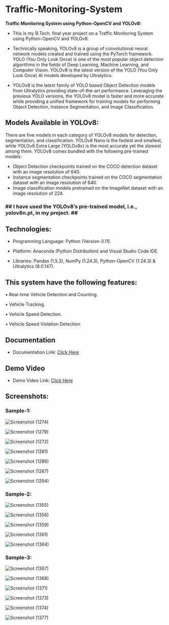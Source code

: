 <h1>Traffic-Monitoring-System</h1>


<strong>Traffic Monitoring System using Python-OpenCV and YOLOv8:</strong><br>
* This is my B.Tech. final year project on a Traffic Monitoring System using Python-OpenCV and YOLOv8.

* Technically speaking, YOLOv8 is a group of convolutional neural network models created and trained using the PyTorch framework. YOLO (You Only Look Once) is one of the most popular object detection algorithms in the fields of Deep Learning, Machine Learning, and Computer Vision. YOLOv8 is the latest version of the YOLO (You Only Look Once) AI models developed by Ultralytics.

* YOLOv8 is the latest family of YOLO based Object Detection models from Ultralytics providing state-of-the-art performance.
Leveraging the previous YOLO versions, the YOLOv8 model is faster and more accurate while providing a unified framework for training models for performing Object Detection, Instance Segmentation, and
Image Classification.

<h2>Models Available in YOLOv8:</h2>
There are five models in each category of YOLOv8 models for detection, segmentation, and classification. YOLOv8 Nano is the fastest and smallest, while YOLOv8 Extra Large (YOLOv8x) is the most accurate yet the slowest among them.
YOLOv8 comes bundled with the following pre-trained models:

* Object Detection checkpoints trained on the COCO detection dataset with an image resolution of 640.
* Instance segmentation checkpoints trained on the COCO segmentation dataset with an image resolution of 640.
* Image classification models pretrained on the ImageNet dataset with an image resolution of 224.

<h3> ## I have used the YOLOv8’s pre-trained model, i.e., yolov8n.pt, in my project. ## </h3>

<h2>Technologies:</h2>

*	Programming Language: Python (Version-3.11).

*	Platform: Anaconda (Python Distribution) and Visual Studio Code IDE.

* Libraries: Pandas (1.5.3), NumPy (1.24.3), Python-OpenCV (1.24.3) & Ultralytics (8.0.147).

<h2>This system have the following features:</h2>

•	Real-time Vehicle Detection and Counting.

•	Vehicle Tracking.

•	Vehicle Speed Detection.

•	Vehicle Speed Violation Detection.

<h2>Documentation</h2>

* Documentation Link: [Click Here](https://drive.google.com/file/d/1OnMBLyIcwFJ2WiIa2JRrJ-qPFqqA2Qul/view?usp=sharing)

<h2>Demo Video</h2>

* Demo Video Link: [Click Here](https://drive.google.com/file/d/1pibNVjfgxzfX5xYqQ4UAhhIQe-CPZM9V/view?usp=sharing)

<h2>Screenshots:</h2>

<h3>Sample-1:</h3>

![Screenshot (1274)](https://github.com/DebajyotiTalukder2001/Traffic-Monitoring-System/assets/136104351/75a3a321-79f5-4ed7-87c5-5b1a45470298)



![Screenshot (1279)](https://github.com/DebajyotiTalukder2001/Traffic-Monitoring-System/assets/136104351/a23485c7-1b4e-4602-9176-fd62b7423dd3)


![Screenshot (1272)](https://github.com/DebajyotiTalukder2001/Traffic-Monitoring-System/assets/136104351/2d36c456-c31f-4010-87d5-868417e2423b)



![Screenshot (1281)](https://github.com/DebajyotiTalukder2001/Traffic-Monitoring-System/assets/136104351/339bf8bf-ba55-4b2c-be69-ad33ae803ea0)


![Screenshot (1286)](https://github.com/DebajyotiTalukder2001/Traffic-Monitoring-System/assets/136104351/3ae60b16-f27d-4254-ac2d-dde17804e77b)


![Screenshot (1287)](https://github.com/DebajyotiTalukder2001/Traffic-Monitoring-System/assets/136104351/ba7bc542-5786-46ce-bc36-70fba4b8918f)



![Screenshot (1294)](https://github.com/DebajyotiTalukder2001/Traffic-Monitoring-System/assets/136104351/b1b0c0da-b1af-4582-a9d1-21c26dd3aa42)



<h3>Sample-2:</h3>


![Screenshot (1355)](https://github.com/DebajyotiTalukder2001/Traffic-Monitoring-System/assets/136104351/f58df0e1-48a6-4b7a-8693-32aa7ad90d76)



![Screenshot (1356)](https://github.com/DebajyotiTalukder2001/Traffic-Monitoring-System/assets/136104351/68af63a8-d1ba-4e04-a223-60680a294e14)

![Screenshot (1359)](https://github.com/DebajyotiTalukder2001/Traffic-Monitoring-System/assets/136104351/9d8d3bdd-5cff-43e3-9967-66af9ee3f7db)



![Screenshot (1361)](https://github.com/DebajyotiTalukder2001/Traffic-Monitoring-System/assets/136104351/cc1fd1c9-8a84-4e8e-8c77-07fba9bec672)

![Screenshot (1364)](https://github.com/DebajyotiTalukder2001/Traffic-Monitoring-System/assets/136104351/1dfb761e-7134-4b4c-bb14-2b63de91f016)


<h3>Sample-3:</h3>

![Screenshot (1367)](https://github.com/DebajyotiTalukder2001/Traffic-Monitoring-System/assets/136104351/b5809880-5d1a-4d2e-87d6-2bc4c0613677)

![Screenshot (1368)](https://github.com/DebajyotiTalukder2001/Traffic-Monitoring-System/assets/136104351/9e474242-550a-43f6-b265-5b383e1b2e2c)



![Screenshot (1371)](https://github.com/DebajyotiTalukder2001/Traffic-Monitoring-System/assets/136104351/5c842562-044d-4808-a6a1-0736ee704766)

![Screenshot (1373)](https://github.com/DebajyotiTalukder2001/Traffic-Monitoring-System/assets/136104351/62250e42-0f94-467c-a9c5-3d86a1ad28ee)

![Screenshot (1374)](https://github.com/DebajyotiTalukder2001/Traffic-Monitoring-System/assets/136104351/a7ebb184-0245-4c85-84b6-d879be158e47)

![Screenshot (1377)](https://github.com/DebajyotiTalukder2001/Traffic-Monitoring-System/assets/136104351/d2d17ca8-6870-4749-a29b-5d6371378177)







